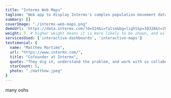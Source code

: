 ```yaml
---
title: "Intermx Web Maps"
tagline: "Web app to display Intermx's complex population movement data in easily-digestable, visually-appealing, dynamic maps."
summary: []
coverImage: "./intermx-web-maps.png"
demoUrl: 'https://data.intermx.com/?d=524&i=false&bg=light&p=30328&t=20210101_20210131&a=true&pro=ra&lng=-84.3797&lat=33.9242&z=10.86'
weight: 7  # higher weight means it is more likely to be shown, and will be shown first
servicesUsed: ['interactive-dashboards', 'interactive-maps']
testimonial: {
  name: "Matthew Martimo",
  url: "https://www.intermx.com/",
  title: "Cofounder at Intermx",
  quote: "They dig in, understand the problem, and work with us collaboratively to find and execute a solution. And they are fun to work with! Great people. Super smart. Very patient and competent.",
  starCount: 5,
  photo: "./matthew.jpeg"
}
---
```

many oohs
